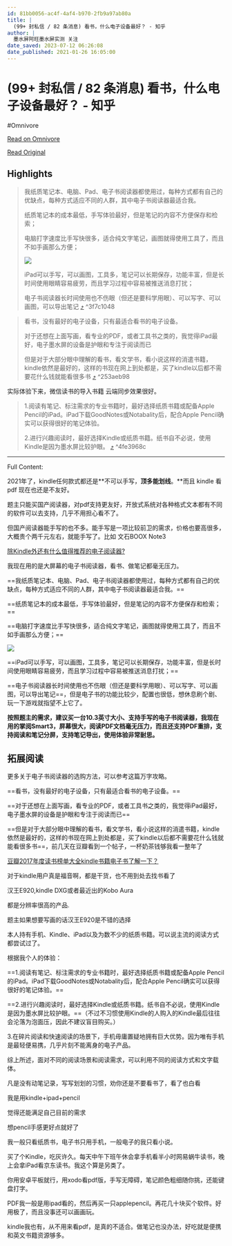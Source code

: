 ```yaml
---
id: 81bb0056-ac4f-4af4-b970-2fb9a97ab80a
title: |
  (99+ 封私信 / 82 条消息) 看书，什么电子设备最好？ - 知乎
author: |
  墨水屏阿旺​墨水屏实测​ 关注
date_saved: 2023-07-12 06:26:08
date_published: 2021-01-26 16:05:00
---
```


# (99+ 封私信 / 82 条消息) 看书，什么电子设备最好？ - 知乎
#Omnivore

[Read on Omnivore](https://omnivore.app/me/99-82-18949a30671)

[Read Original](https://www.zhihu.com/question/20996403)

## Highlights

> 我纸质笔记本、电脑、Pad、电子书阅读器都使用过，每种方式都有自己的优缺点，每种方式适应不同的人群，其中电子书阅读器最适合我。
> 
> 纸质笔记本的成本最低，手写体验最好，但是笔记的内容不方便保存和检索；
> 
> 电脑打字速度比手写快很多，适合纯文字笔记，画图就得使用工具了，而且不如手画那么方便；
> 
> ![](https://proxy-prod.omnivore-image-cache.app/720x405,sWKqr29TXFQc61zAmXkvD90k105UGhSyNExfIWj1J_Q8/https://pica.zhimg.com/50/v2-c9abd62cc16c6255a9f047df54b838f3_720w.jpg?source=1940ef5c)
> 
> iPad可以手写，可以画图，工具多，笔记可以长期保存，功能丰富，但是长时间使用眼睛容易疲劳，而且学习过程中容易被推送消息打扰；
> 
> 电子书阅读器长时间使用也不伤眼（但还是要科学用眼）、可以写字、可以画图，可以导出笔记 [⤴️](https://omnivore.app/me/99-82-18949a30671#3f7c1048-6ccd-4d75-94e6-a81ce1d4397e)  ^3f7c1048

> 看书，没有最好的电子设备，只有最适合看书的电子设备。
> 
> 对于还想在上面写画，看专业的PDF，或者工具书之类的，我觉得iPad最好，电子墨水屏的设备是护眼和专注于阅读而已
> 
> 但是对于大部分眼中理解的看书，看文学书，看小说这样的消遣书籍，kindle依然是最好的，这样的书现在网上到处都是，买了kindle以后都不需要花什么钱就能看很多书 [⤴️](https://omnivore.app/me/99-82-18949a30671#253aeb98-5d3c-45ca-b7eb-143a771f2c11)  ^253aeb98

实际体验下来，微信读书的导入书籍 云端同步效果很好。

> 1.阅读有笔记、标注需求的专业书籍时，最好选择纸质书籍或配备Apple Pencil的iPad。iPad下载GoodNotes或Notabality后，配合Apple Pencil确实可以获得很好的笔记体验。
> 
> 2.进行兴趣阅读时，最好选择Kindle或纸质书籍。纸书自不必说，使用Kindle是因为墨水屏比较护眼。 [⤴️](https://omnivore.app/me/99-82-18949a30671#4fe3968c-aa31-48cb-b243-5ba0cf9209cc)  ^4fe3968c


--- 

Full Content: 

2021年了，kindle任何款式都还是**不可以手写，**顶多能划线**。**而且 kindle 看 pdf 现在也还是不友好。

题主只能买国产阅读器，对pdf支持更友好，开放式系统对各种格式文本都有不同的软件可以去支持，几乎不用担心看不了。

但国产阅读器能手写的也不多。能手写是一项比较前卫的需求，价格也要高很多，大概贵个两千元左右，就能手写了。比如 文石BOOX Note3 

[除Kindle外还有什么值得推荐的电子阅读器?](https://zhuanlan.zhihu.com/p/337959257)

我现在用的是大屏幕的电子书阅读器，看书、做笔记都毫无压力。

==我纸质笔记本、电脑、Pad、电子书阅读器都使用过，每种方式都有自己的优缺点，每种方式适应不同的人群，其中电子书阅读器最适合我。==

==纸质笔记本的成本最低，手写体验最好，但是笔记的内容不方便保存和检索；==

==电脑打字速度比手写快很多，适合纯文字笔记，画图就得使用工具了，而且不如手画那么方便；==

![](https://proxy-prod.omnivore-image-cache.app/720x405,sWKqr29TXFQc61zAmXkvD90k105UGhSyNExfIWj1J_Q8/https://pica.zhimg.com/50/v2-c9abd62cc16c6255a9f047df54b838f3_720w.jpg?source=1940ef5c)

==iPad可以手写，可以画图，工具多，笔记可以长期保存，功能丰富，但是长时间使用眼睛容易疲劳，而且学习过程中容易被推送消息打扰；==

==电子书阅读器长时间使用也不伤眼（但还是要科学用眼）、可以写字、可以画图，可以导出笔记==，但是电子书的功能比较少，配置也很低，想休息刷个剧、玩一下游戏就指望不上它了。

**按照题主的需求，建议买一台10.3英寸大小、支持手写的电子书阅读器，我现在用的掌阅Smart3，屏幕很大，阅读PDF文档毫无压力，而且还支持PDF重排，支持阅读和笔记分屏，支持笔记导出，使用体验非常耐思。**

## 拓展阅读

更多关于电子书阅读器的选购方法，可以参考这篇万字攻略。

==看书，没有最好的电子设备，只有最适合看书的电子设备。==

==对于还想在上面写画，看专业的PDF，或者工具书之类的，我觉得iPad最好，电子墨水屏的设备是护眼和专注于阅读而已==

==但是对于大部分眼中理解的看书，看文学书，看小说这样的消遣书籍，kindle依然是最好的，这样的书现在网上到处都是，买了kindle以后都不需要花什么钱就能看很多书==，前几天在豆瓣看到一个帖子，一杯奶茶钱够我看一整年了

[豆瓣2017年度读书榜单大全kindle书籍电子书了解一下？](https://link.zhihu.com/?target=https%3A//www.douban.com/group/topic/117603110/)

对于kindle用户真是福音啊，都是干货，也不用到处去找书看了

汉王E920,kindle DXG或者最近出的Kobo Aura

都是分辨率很高的产品.

题主如果想要写画的话汉王E920是不错的选择

本人持有手机、Kindle、iPad以及为数不少的纸质书籍。可以说主流的阅读方式都尝试过了。

根据我个人的体验：

==1.阅读有笔记、标注需求的专业书籍时，最好选择纸质书籍或配备Apple Pencil的iPad。iPad下载GoodNotes或Notabality后，配合Apple Pencil确实可以获得很好的笔记体验。==

==2.进行兴趣阅读时，最好选择Kindle或纸质书籍。纸书自不必说，使用Kindle是因为墨水屏比较护眼。==（不过不习惯使用Kindle的人购入的Kindle最后往往会沦落为泡面压，因此不建议盲目购买。）

3.在碎片阅读和快速阅读的场景下，手机毋庸置疑地拥有巨大优势。因为唯有手机是最轻便易携，几乎片刻不能离身的电子产品。

综上所述，面对不同的阅读场景和阅读需求，可以利用不同的阅读方式和文字载体。

凡是没有动笔记录，写写划划的习惯，劝你还是不要看书了，看了也白看

我是用kindle+ipad+pencil

觉得还能满足自己目前的需求

想pencil手感更好点就好了

我一般只看纸质书，电子书只用手机，一般电子的我只看小说。

买了个Kindle，吃灰许久。每天中午下班午休会拿手机看半小时网易蜗牛读书，晚上会拿iPad看京东读书。我这个算是另类了。

你用安卓平板就行，用xodo看pdf版，手写无障碍，笔记颜色粗细随你挑，还能键盘打字。

PDF我一般是用ipad看的，然后再买一只applepencil。再花几十块买个软件。好用极了，而且没事还可以画画玩。

kindle我也有，从不用来看pdf，是真的不适合。做笔记也没办法，好吃就是便携和英文书籍资源够多。
